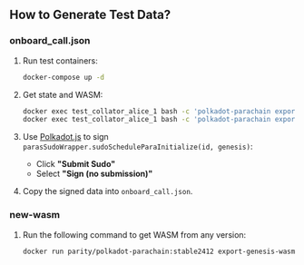 ## How to Generate Test Data?

### **onboard_call.json**

1. Run test containers:  
   ```bash
   docker-compose up -d
   ```

2. Get state and WASM:  
   ```bash
   docker exec test_collator_alice_1 bash -c 'polkadot-parachain export-genesis-state --chain asset-hub-rococo-local' > state
   docker exec test_collator_alice_1 bash -c 'polkadot-parachain export-genesis-wasm --chain asset-hub-rococo-local' > wasm
   ```

3. Use [Polkadot.js](https://polkadot.js.org/apps/?rpc=ws%3A%2F%2F127.0.0.1%3A9944#/sudo) to sign `parasSudoWrapper.sudoScheduleParaInitialize(id, genesis)`:  
   - Click **"Submit Sudo"**  
   - Select **"Sign (no submission)"**  

4. Copy the signed data into `onboard_call.json`.

### **new-wasm**

1. Run the following command to get WASM from any version:  
   ```bash
   docker run parity/polkadot-parachain:stable2412 export-genesis-wasm --chain asset-hub-rococo-local --raw > new-wasm
   ```